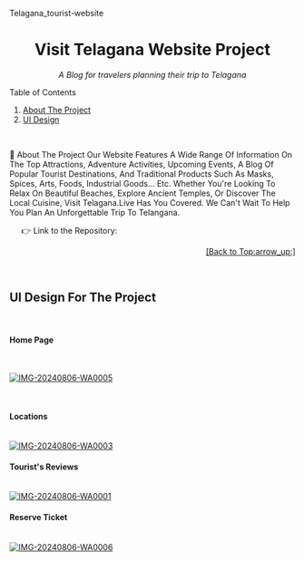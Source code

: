 Telagana_tourist-website
<div id="top"></div>
<h1 align="center">Visit Telagana Website Project</h1>
<p align="center"><i>A Blog for travelers planning their trip to Telagana</i></p>
Table of Contents
<ol>
    <li><a href="#about">About The Project</a></li>
    <li><a href="#ui">UI Design</a></li>
</ol>
<br/>
<a name="about"></a>

:round_pushpin: About The Project
Our Website Features A Wide Range Of Information On The Top Attractions, Adventure Activities, Upcoming Events, A Blog Of Popular Tourist Destinations, And Traditional Products Such As Masks, Spices, Arts, Foods, Industrial Goods... Etc. Whether You're Looking To Relax On Beautiful Beaches, Explore Ancient Temples, Or Discover The Local Cuisine, Visit Telagana.Live Has You Covered. We Can't Wait To Help You Plan An Unforgettable Trip To Telangana.<br/>

   :point_right: Link to the Repository: <a href="https://github.com/damithadev/Visit-Srilanka-Web"> <a/>

<p align="right"><a href="#top">[Back to Top:arrow_up:]</a></p>
<br/>
<a name="ui"></a>
<h2>UI Design For The Project</h2>
<br>
<h4>Home Page</h4>
<br>

<a href="https://ibb.co/02QD1WJ"><img src="https://i.ibb.co/vqDwfrz/IMG-20240806-WA0005.jpg" alt="IMG-20240806-WA0005" border="0"></a>


<br>
<h4>Locations</h4>
<br>
<a href="https://ibb.co/23Y63XS"><img src="https://i.ibb.co/tpPhpyz/IMG-20240806-WA0003.jpg" alt="IMG-20240806-WA0003" border="0"></a>


<br>
<h4>Tourist's Reviews </h4>
<br>
<a href="https://ibb.co/hdH0tP9"><img src="https://i.ibb.co/M1pd3YS/IMG-20240806-WA0001.jpg" alt="IMG-20240806-WA0001" border="0"></a>


<br>
<h4>Reserve Ticket</h4>
<br>
<a href="https://ibb.co/CtFDMMP"><img src="https://i.ibb.co/8BVtddY/IMG-20240806-WA0006.jpg" alt="IMG-20240806-WA0006" border="0"></a>



